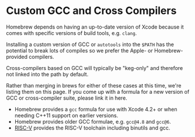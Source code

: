 # Custom GCC and Cross Compilers

Homebrew depends on having an up-to-date version of Xcode because it comes with
specific versions of build tools, e.g. `clang`.

Installing a custom version of GCC or `autotools` into the `$PATH` has the
potential to break lots of compiles so we prefer the Apple- or Homebrew-provided
compilers.

Cross-compilers based on GCC will typically be "keg-only" and therefore not
linked into the path by default.

Rather than merging in brews for either of these cases at this time, we're
listing them on this page. If you come up with a formula for a new version of
GCC or cross-compiler suite, please link it in here.

* Homebrew provides a `gcc` formula for use with Xcode 4.2+ or when needing
C++11 support on earlier versions.
* Homebrew provides older GCC formulae, e.g. `gcc@4.8` and `gcc@6`.
* [RISC-V](https://github.com/riscv/homebrew-riscv) provides the RISC-V
toolchain including binutils and gcc.
